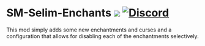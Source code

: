 # SM-Selim-Enchants [![](http://cf.way2muchnoise.eu/302312.svg)](https://minecraft.curseforge.com/projects/selims-enchants) [![Discord](https://img.shields.io/discord/436614503606779914.svg)](https://discord.gg/NxverNw)
This mod simply adds some new enchantments and curses and a configuration that allows for disabling each of the enchantments selectively.
